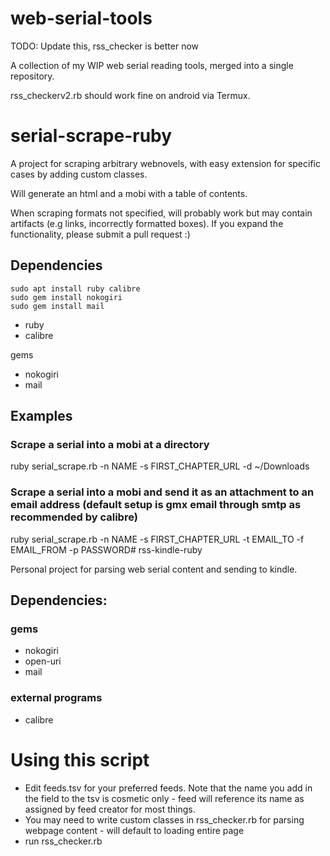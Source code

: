 # web-serial-tools

TODO: Update this, rss_checker is better now

A collection of my WIP web serial reading tools, merged into a single repository.

rss_checkerv2.rb should work fine on android via Termux.

# serial-scrape-ruby

A project for scraping arbitrary webnovels, with easy extension for specific cases by adding custom classes.

Will generate an html and a mobi with a table of contents.

When scraping formats not specified, will probably work but may contain artifacts (e.g links, incorrectly formatted boxes). If you expand the functionality, please submit a pull request :)

## Dependencies

    sudo apt install ruby calibre
    sudo gem install nokogiri
    sudo gem install mail

* ruby
* calibre

gems
* nokogiri
* mail

## Examples

### Scrape a serial into a mobi at a directory 
ruby serial_scrape.rb -n NAME -s FIRST_CHAPTER_URL -d ~/Downloads

### Scrape a serial into a mobi and send it as an attachment to an email address (default setup is gmx email through smtp as recommended by calibre)
ruby serial_scrape.rb -n NAME -s FIRST_CHAPTER_URL -t EMAIL_TO
-f EMAIL_FROM -p PASSWORD# rss-kindle-ruby

Personal project for parsing web serial content and sending to kindle.

## Dependencies:
### gems
* nokogiri
* open-uri
* mail

### external programs
* calibre

# Using this script

* Edit feeds.tsv for your preferred feeds. Note that the name you add in the field to the tsv is cosmetic only - feed will reference its name as assigned by feed creator for most things.
* You may need to write custom classes in rss_checker.rb for parsing webpage content - will default to loading entire page
* run rss_checker.rb
